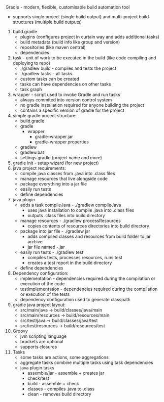 Gradle - modern, flexible, customisable build automation tool
   * supports single project (single build output) and multi-project build structures (multiple build outputs)
1. build.gradle
    * plugins (configures project in curtain way and adds additional tasks)
    * build metadata (build info like group and version)
    * repositories (like maven central)
    * dependencies
2. task - unit of work to be executed in the build (like code compiling and deploying to repo)
    * ./gradlew build - compiles and tests the project
    * ./gradlew tasks - all tasks
    * custom tasks can be created
    * tasks can have dependencies on other tasks
    * task graph
3. wrapper - script used to invoke Gradle and run tasks
    * always commited into version control system
    * no gradle installation required for anyone building the project
    * contains a specific version of gradle for the project
4. simple gradle project structure:
    * build.gradle
    * gradle
        * wrapper
            * gradle-wrapper.jar
            * gradle-wrapper.properties
    * gradlew
    * gradlew.bat
    * settings.gradle (project name and more)
5. gradle init - setup wizard (for new project)
6. java project requirements:
    * compile java classes from .java into .class files
    * manage resources that live alongside code
    * package everything into a jar file
    * easily run tests
    * define dependencies
7. java plugin
    * adds a task compileJava - ./gradlew compileJava
        * uses java installation to compile .java into .class files
        * outputs .class files into build directory
    * manage resources - ./gradlew processResources
        * copies contents of resources directories into build directory
    * package into jar file - ./gradlew jar
        * adds compiled classes and resources from build folder to jar archive
        * jar file named <project-name>-<version>.jar
    * easily run tests - ./gradlew test
        * compiles tests, processes resources, runs test
        * creates a test report in the build directory
    * define dependencies
8. Dependency configuration:
    * implementation - dependencies required during the compilation or execution of the code
    * testImplementation - dependencies required during the compilation or execution of the tests
    * dependency configuration used to generate classpath
9. gradle java project layout:
    * src/main/java -> build/classes/java/main
    * src/main/resources -> build/resources/main
    * src/test/java -> build/classes/java/test
    * src/test/resources -> build/resources/test
10. Groovy
    * jvm scripting language
    * brackets are optional
    * supports closures
11. Tasks
    * some tasks are actions, some aggregations
    * aggregate tasks combine multiple tasks using task dependencies
    * java plugin tasks
        * assemble/jar - assemble + creates jar
        * check/test
        * build - assemble + check
        * classes - compiles .java to .class
        * clean - removes build directory
